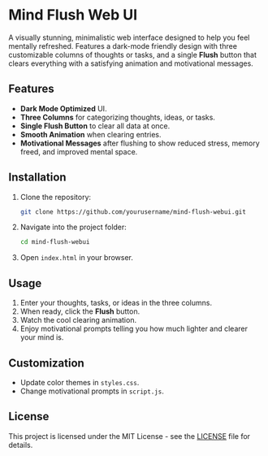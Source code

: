 # Mind Flush Web UI

A visually stunning, minimalistic web interface designed to help you feel mentally refreshed. Features a dark-mode friendly design with three customizable columns of thoughts or tasks, and a single **Flush** button that clears everything with a satisfying animation and motivational messages.

## Features
- **Dark Mode Optimized** UI.
- **Three Columns** for categorizing thoughts, ideas, or tasks.
- **Single Flush Button** to clear all data at once.
- **Smooth Animation** when clearing entries.
- **Motivational Messages** after flushing to show reduced stress, memory freed, and improved mental space.

## Installation
1. Clone the repository:
   ```bash
   git clone https://github.com/yourusername/mind-flush-webui.git
   ```
2. Navigate into the project folder:
   ```bash
   cd mind-flush-webui
   ```
3. Open `index.html` in your browser.

## Usage
1. Enter your thoughts, tasks, or ideas in the three columns.
2. When ready, click the **Flush** button.
3. Watch the cool clearing animation.
4. Enjoy motivational prompts telling you how much lighter and clearer your mind is.

## Customization
- Update color themes in `styles.css`.
- Change motivational prompts in `script.js`.

## License
This project is licensed under the MIT License - see the [LICENSE](LICENSE) file for details.
